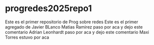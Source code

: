 # progredes2025repo1
Este es el primer repositorio de Prog sobre redes
Este es el primer agregado de Javier BLanco
Matias Ramirez paso por aca y dejo este comentario 
Adrian Leonhardt paso por aca y dejo este comentario 
Maxi Torres estuvo por aca 